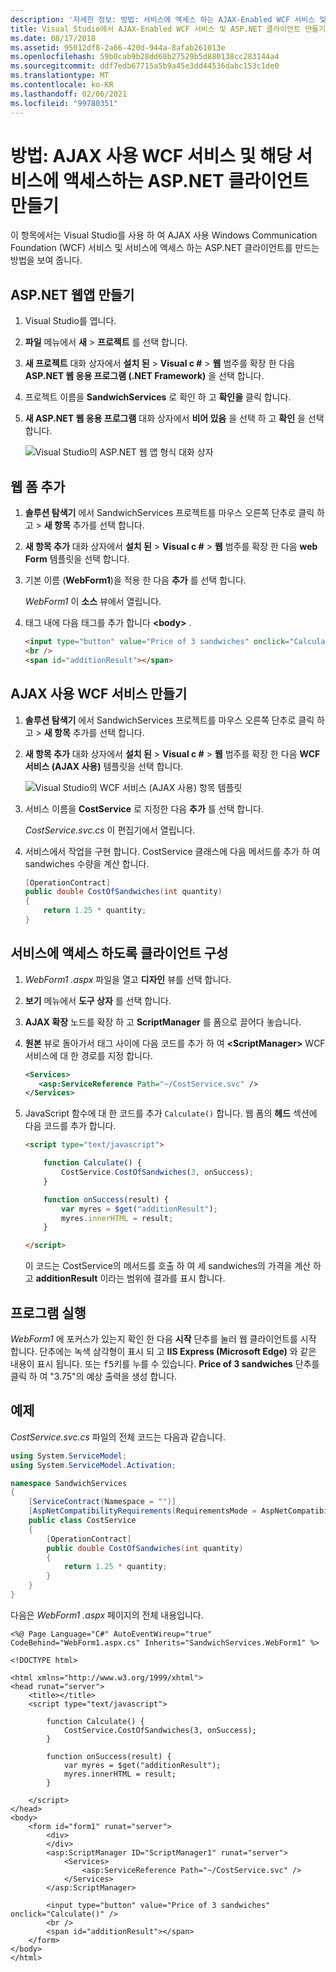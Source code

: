 ```yaml
---
description: '자세한 정보: 방법: 서비스에 액세스 하는 AJAX-Enabled WCF 서비스 및 ASP.NET 클라이언트 만들기'
title: Visual Studio에서 AJAX-Enabled WCF 서비스 및 ASP.NET 클라이언트 만들기
ms.date: 08/17/2018
ms.assetid: 95012df8-2a66-420d-944a-8afab261013e
ms.openlocfilehash: 59b0cab9b28dd68b27529b5d880138cc283144a4
ms.sourcegitcommit: ddf7edb67715a5b9a45e3dd44536dabc153c1de0
ms.translationtype: MT
ms.contentlocale: ko-KR
ms.lasthandoff: 02/06/2021
ms.locfileid: "99780351"
---
```

# <a name="how-to-create-an-ajax-enabled-wcf-service-and-an-aspnet-client-that-accesses-the-service"></a>방법: AJAX 사용 WCF 서비스 및 해당 서비스에 액세스하는 ASP.NET 클라이언트 만들기

이 항목에서는 Visual Studio를 사용 하 여 AJAX 사용 Windows Communication Foundation (WCF) 서비스 및 서비스에 액세스 하는 ASP.NET 클라이언트를 만드는 방법을 보여 줍니다.

## <a name="create-an-aspnet-web-app"></a>ASP.NET 웹앱 만들기

1. Visual Studio를 엽니다.

1. **파일** 메뉴에서 **새**  >  **프로젝트** 를 선택 합니다.

1. **새 프로젝트** 대화 상자에서 **설치 된**  >  **Visual c #**  >  **웹** 범주를 확장 한 다음 **ASP.NET 웹 응용 프로그램 (.NET Framework)** 을 선택 합니다.

1. 프로젝트 이름을 **SandwichServices** 로 확인 하 고 **확인을** 클릭 합니다.

1. **새 ASP.NET 웹 응용 프로그램** 대화 상자에서 **비어 있음** 을 선택 하 고 **확인** 을 선택 합니다.

   ![Visual Studio의 ASP.NET 웹 앱 형식 대화 상자](./media/create-an-ajax-wcf-asp-net-client/new-asp-net-web-app-type.png)

## <a name="add-a-web-form"></a>웹 폼 추가

1. **솔루션 탐색기** 에서 SandwichServices 프로젝트를 마우스 오른쪽 단추로 클릭 하 고  >  **새 항목** 추가를 선택 합니다.

1. **새 항목 추가** 대화 상자에서 **설치 된**  >  **Visual c #**  >  **웹** 범주를 확장 한 다음 **web Form** 템플릿을 선택 합니다.

1. 기본 이름 (**WebForm1**)을 적용 한 다음 **추가** 를 선택 합니다.

   *WebForm1* 이 **소스** 뷰에서 열립니다.

1. 태그 내에 다음 태그를 추가 합니다 **\<body>** .

   ```html
   <input type="button" value="Price of 3 sandwiches" onclick="Calculate()"/>
   <br />
   <span id="additionResult"></span>
   ```

## <a name="create-an-ajax-enabled-wcf-service"></a>AJAX 사용 WCF 서비스 만들기

1. **솔루션 탐색기** 에서 SandwichServices 프로젝트를 마우스 오른쪽 단추로 클릭 하 고  >  **새 항목** 추가를 선택 합니다.

1. **새 항목 추가** 대화 상자에서 **설치 된**  >  **Visual c #**  >  **웹** 범주를 확장 한 다음 **WCF 서비스 (AJAX 사용)** 템플릿을 선택 합니다.

   ![Visual Studio의 WCF 서비스 (AJAX 사용) 항목 템플릿](./media/create-an-ajax-wcf-asp-net-client/add-wcf-service.png)

1. 서비스 이름을 **CostService** 로 지정한 다음 **추가** 를 선택 합니다.

   *CostService.svc.cs* 이 편집기에서 열립니다.

1. 서비스에서 작업을 구현 합니다. CostService 클래스에 다음 메서드를 추가 하 여 sandwiches 수량을 계산 합니다.

    ```csharp
    [OperationContract]
    public double CostOfSandwiches(int quantity)
    {
        return 1.25 * quantity;
    }
    ```

## <a name="configure-the-client-to-access-the-service"></a>서비스에 액세스 하도록 클라이언트 구성

1. *WebForm1 .aspx* 파일을 열고 **디자인** 뷰를 선택 합니다.

2. **보기** 메뉴에서 **도구 상자** 를 선택 합니다.

3. **AJAX 확장** 노드를 확장 하 고 **ScriptManager** 를 폼으로 끌어다 놓습니다.

4. **원본** 뷰로 돌아가서 태그 사이에 다음 코드를 추가 하 여 **\<ScriptManager>** WCF 서비스에 대 한 경로를 지정 합니다.

    ```xml
    <Services>
       <asp:ServiceReference Path="~/CostService.svc" />
    </Services>
    ```

5. JavaScript 함수에 대 한 코드를 추가 `Calculate()` 합니다. 웹 폼의 **헤드** 섹션에 다음 코드를 추가 합니다.

    ```html
    <script type="text/javascript">

        function Calculate() {
            CostService.CostOfSandwiches(3, onSuccess);
        }

        function onSuccess(result) {
            var myres = $get("additionResult");
            myres.innerHTML = result;
        }

    </script>
    ```

   이 코드는 CostService의 메서드를 호출 하 여 세 sandwiches의 가격을 계산 하 고 **additionResult** 이라는 범위에 결과를 표시 합니다.

## <a name="run-the-program"></a>프로그램 실행

*WebForm1* 에 포커스가 있는지 확인 한 다음 **시작** 단추를 눌러 웹 클라이언트를 시작 합니다. 단추에는 녹색 삼각형이 표시 되 고 **IIS Express (Microsoft Edge)** 와 같은 내용이 표시 됩니다. 또는 <kbd>f5</kbd>키를 누를 수 있습니다. **Price of 3 sandwiches** 단추를 클릭 하 여 "3.75"의 예상 출력을 생성 합니다.

## <a name="example"></a>예제

*CostService.svc.cs* 파일의 전체 코드는 다음과 같습니다.

```csharp
using System.ServiceModel;
using System.ServiceModel.Activation;

namespace SandwichServices
{
    [ServiceContract(Namespace = "")]
    [AspNetCompatibilityRequirements(RequirementsMode = AspNetCompatibilityRequirementsMode.Allowed)]
    public class CostService
    {
        [OperationContract]
        public double CostOfSandwiches(int quantity)
        {
            return 1.25 * quantity;
        }
    }
}
```

다음은 *WebForm1 .aspx* 페이지의 전체 내용입니다.

```aspx-csharp
<%@ Page Language="C#" AutoEventWireup="true" CodeBehind="WebForm1.aspx.cs" Inherits="SandwichServices.WebForm1" %>

<!DOCTYPE html>

<html xmlns="http://www.w3.org/1999/xhtml">
<head runat="server">
    <title></title>
    <script type="text/javascript">

        function Calculate() {
            CostService.CostOfSandwiches(3, onSuccess);
        }

        function onSuccess(result) {
            var myres = $get("additionResult");
            myres.innerHTML = result;
        }

    </script>
</head>
<body>
    <form id="form1" runat="server">
        <div>
        </div>
        <asp:ScriptManager ID="ScriptManager1" runat="server">
            <Services>
                <asp:ServiceReference Path="~/CostService.svc" />
            </Services>
        </asp:ScriptManager>

        <input type="button" value="Price of 3 sandwiches" onclick="Calculate()" />
        <br />
        <span id="additionResult"></span>
    </form>
</body>
</html>
```
